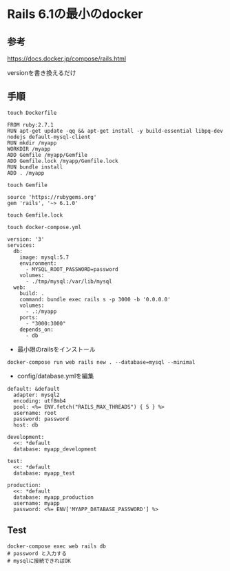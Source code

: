 # Rails 6.1の最小のdocker

## 参考
https://docs.docker.jp/compose/rails.html

versionを書き換えるだけ

## 手順

```
touch Dockerfile

```

```
FROM ruby:2.7.1
RUN apt-get update -qq && apt-get install -y build-essential libpq-dev nodejs default-mysql-client
RUN mkdir /myapp
WORKDIR /myapp
ADD Gemfile /myapp/Gemfile
ADD Gemfile.lock /myapp/Gemfile.lock
RUN bundle install
ADD . /myapp
```

```
touch Gemfile 
```

```
source 'https://rubygems.org'
gem 'rails', '~> 6.1.0'
```


```
touch Gemfile.lock
```


```
touch docker-compose.yml
```

```
version: '3'
services:
  db:
    image: mysql:5.7
    environment:
      - MYSQL_ROOT_PASSWORD=password
    volumes:
      - ./tmp/mysql:/var/lib/mysql
  web:
    build: .
    command: bundle exec rails s -p 3000 -b '0.0.0.0'
    volumes:
      - .:/myapp
    ports:
      - "3000:3000"
    depends_on:
      - db
```

* 最小限のrailsをインストール

```
docker-compose run web rails new . --database=mysql --minimal    
```

* config/database.ymlを編集

```
default: &default
  adapter: mysql2
  encoding: utf8mb4
  pool: <%= ENV.fetch("RAILS_MAX_THREADS") { 5 } %>
  username: root
  password: password
  host: db

development:
  <<: *default
  database: myapp_development

test:
  <<: *default
  database: myapp_test

production:
  <<: *default
  database: myapp_production
  username: myapp
  password: <%= ENV['MYAPP_DATABASE_PASSWORD'] %>
```

## Test

```
docker-compose exec web rails db
# password と入力する
# mysqlに接続できればOK
```
